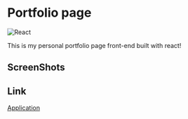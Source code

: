 # Portfolio page

![React](https://img.shields.io/badge/react-%2320232a.svg?style=for-the-badge&logo=react&logoColor=%2361DAFB)

This is my personal portfolio page front-end built with react!

## ScreenShots

## Link

[Application](https://jacksongrimm.github.io/react-portfolio/)
